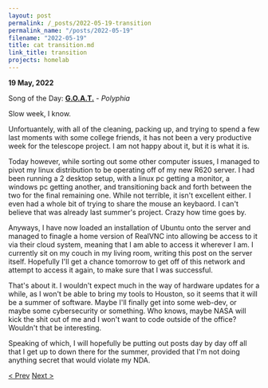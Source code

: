 ```yaml
---
layout: post
permalink: /_posts/2022-05-19-transition
permalink_name: "/posts/2022-05-19"
filename: "2022-05-19"
title: cat transition.md
link_title: transition
projects: homelab
---
```

**19 May, 2022**

Song of the Day: [**G.O.A.T.**](https://youtu.be/9_gkpYORQLU) - *Polyphia*

Slow week, I know.

Unfortuantely, with all of the cleaning, packing up, and trying to spend a few last moments with some college friends, it has not been a very productive week for the telescope project. I am not happy about it, but it is what it is.

Today however, while sorting out some other computer issues, I managed to pivot my linux distribution to be operating off of my new R620 server. I had been running a 2 desktop setup, with a linux pc getting a monitor, a windows pc getting another, and transitioning back and forth between the two for the final remaining one. While not terrible, it isn't excellent either. I even had a whole bit of trying to share the mouse an keybaord. I can't believe that was already last summer's project. Crazy how time goes by.

Anyways, I have now loaded an installation of Ubuntu onto the server and managed to finagle a home version of RealVNC into allowing be access to it via their cloud system, meaning that I am able to access it wherever I am. I currently sit on my couch in my living room, writing this post on the server itself. Hopefully I'll get a chance tomorrow to get off of this network and attempt to access it again, to make sure that I was successful.

That's about it. I wouldn't expect much in the way of hardware updates for a while, as I won't be able to bring my tools to Houston, so it seems that it will be a summer of software. Maybe I'll finally get into some web-dev, or maybe some cybersecurity or something. Who knows, maybe NASA will kick the shit out of me and I won't want to code outside of the office? Wouldn't that be interesting.

Speaking of which, I will hopefully be putting out posts day by day off all that I get up to down there for the summer, provided that I'm not doing anything secret that would violate my NDA.

[< Prev](/_posts/2022-05-14-telescope_revamp_day_4)    [Next >](/_posts/2022-05-26-moving)
